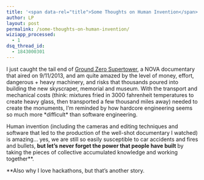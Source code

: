 ```yaml
---
title: '<span data-rel="title">Some Thoughts on Human Invention</span>'
author: LP
layout: post
permalink: /some-thoughts-on-human-invention/
wiziapp_processed:
  - 1
dsq_thread_id:
  - 1843000301
---
```


<p>
  I just caught the tail end of <a href="http://www.pbs.org/wgbh/nova/tech/ground-supertower.html">Ground Zero Supertower</a>, a NOVA documentary that aired on 9/11/2013, and am quite amazed by the level of money, effort, dangerous + heavy machinery, and risks that thousands poured into building the new skyscraper, memorial and museum. With the transport and mechanical costs (think: mixtures fried in 3000 fahrenheit temperatures to create heavy glass, then transported a few thousand miles away) needed to create the monuments, I&#8217;m reminded by how hardcore engineering seems so much more *difficult* than software engineering.
</p>

<p>
  Human invention (including the cameras and editing techniques and software that led to the production of the well-shot documentary I watched) is amazing&#8230; yes, we are still so easily susceptible to car accidents and fires and bullets, <strong>but let&#8217;s never forget the power that people have built </strong>by taking the pieces of collective accumulated knowledge and working together**.
</p>

<p>
  **Also why I love hackathons, but that&#8217;s another story.
</p>